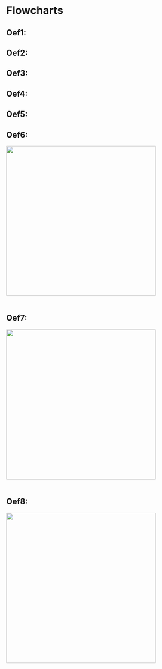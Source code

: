 # Flowcharts
## Oef1:
## Oef2:
## Oef3:
## Oef4:
## Oef5:

## Oef6:
<img src="https://i.imgur.com/qBDrS7e.png)" Height="400"/>
<br><br>

## Oef7:
<img src="https://i.imgur.com/ulYqJ3M.png" Height="400"/>
<br><br>

## Oef8:
<img src="https://i.imgur.com/ETDIoEl.png" Height="400"/>
<br><br>


 
